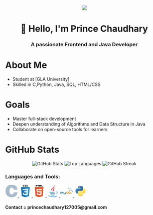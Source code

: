 <div align="center">
  <img height="150" src="https://media.giphy.com/media/M9gbBd9nbDrOTu1Mqx/giphy.gif"  />
</div>


# <h1 align="center">👋 Hello, I'm Prince Chaudhary</h1>

<h3 align="center"> A passionate Frontend and Java Developer</h3>

# About Me
-  Student at [GLA University]
-  Skilled in C,Python, Java, SQL, HTML/CSS


# Goals
-  Master full-stack development
-  Deepen understanding of Algorithms and Data Structure in Java
-  Collaborate on open-source tools for learners
  
# GitHub Stats
<p align="center">
  <img src="https://github-readme-stats.vercel.app/api?username=Princechaudhary07&show_icons=true&theme=radical" alt="GitHub Stats" />
  <img src="https://github-readme-stats.vercel.app/api/top-langs/?username=Princechaudhary07&layout=compact&theme=radical" alt="Top Languages" />
  <img src="https://streak-stats.demolab.com/?user=PrinceChaudhary07&theme=radical" alt="GitHub Streak" />
</p>
<h3 align="left">Languages and Tools:</h3>
<p align="left"> <a href="https://www.cprogramming.com/" target="_blank" rel="noreferrer"> <img src="https://raw.githubusercontent.com/devicons/devicon/master/icons/c/c-original.svg" alt="c" width="40" height="40"/> </a> <a href="https://www.w3schools.com/css/" target="_blank" rel="noreferrer"> <img src="https://raw.githubusercontent.com/devicons/devicon/master/icons/css3/css3-original-wordmark.svg" alt="css3" width="40" height="40"/> </a> <a href="https://www.w3.org/html/" target="_blank" rel="noreferrer"> <img src="https://raw.githubusercontent.com/devicons/devicon/master/icons/html5/html5-original-wordmark.svg" alt="html5" width="40" height="40"/> </a> <a href="https://www.java.com" target="_blank" rel="noreferrer"> <img src="https://raw.githubusercontent.com/devicons/devicon/master/icons/java/java-original.svg" alt="java" width="40" height="40"/> </a> <a href="https://www.mysql.com/" target="_blank" rel="noreferrer"> <img src="https://raw.githubusercontent.com/devicons/devicon/master/icons/mysql/mysql-original-wordmark.svg" alt="mysql" width="40" height="40"/> </a> <a href="https://www.python.org" target="_blank" rel="noreferrer"> <img src="https://raw.githubusercontent.com/devicons/devicon/master/icons/python/python-original.svg" alt="python" width="40" height="40"/> </a> </p>

<h4> Contact = princechaudhary127005@gmail.com </h4>


